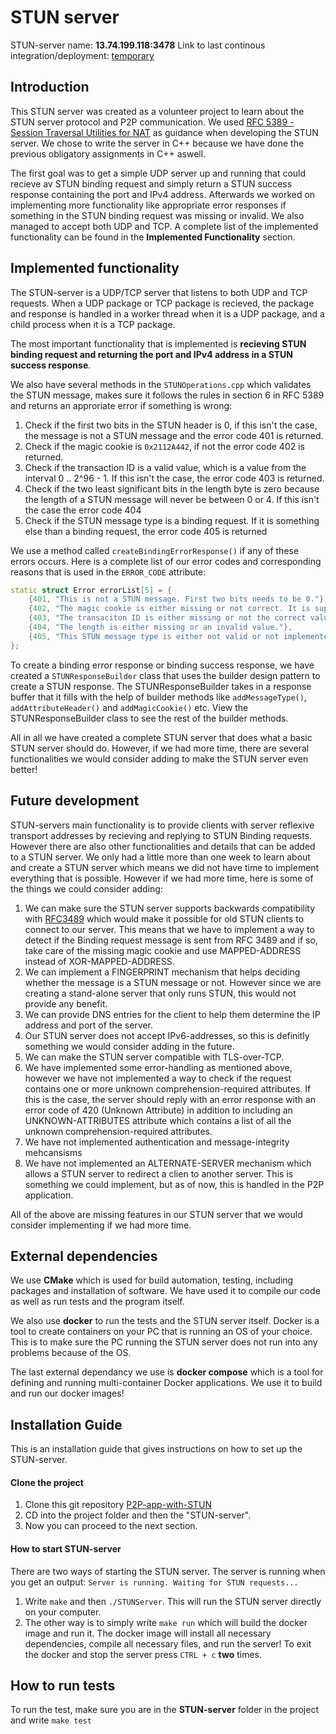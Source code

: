 # STUN server

STUN-server name: **13.74.199.118:3478**
Link to last continous integration/deployment: [temporary](https://github.com/mattiaseggen/P2P-app-with-STUN/actions/runs/681011190)

## Introduction

This STUN server was created as a volunteer project to learn about the STUN server protocol and P2P communication. We used [RFC 5389 - Session Traversal Utilities for NAT](https://tools.ietf.org/html/rfc5389) as guidance when developing the STUN server. We chose to write the server in C++ because we have done the previous obligatory assignments in C++ aswell.

The first goal was to get a simple UDP server up and running that could recieve av STUN binding request and simply return a STUN success response containing the port and IPv4 address. Afterwards we worked on implementing more functionality like appropriate error responses if something in the STUN binding request was missing or invalid. We also managed to accept both UDP and TCP. A complete list of the implemented functionality can be found in the **Implemented Functionality** section.

## Implemented functionality

The STUN-server is a UDP/TCP server that listens to both UDP and TCP requests. When a UDP package or TCP package is recieved, the package and response is handled in a worker thread when it is a UDP package, and a child process when it is a TCP package.

The most important functionality that is implemented is **recieving STUN binding request and returning the port and IPv4 address in a STUN success response**. 

We also have several methods in the ```STUNOperations.cpp``` which validates the STUN message, makes sure it follows the rules in section 6 in RFC 5389 and returns an approriate error if something is wrong:

1. Check if the first two bits in the STUN header is 0, if this isn't the case, the message is not a STUN message and the error code 401 is returned.
2. Check if the magic cookie is ```0x2112A442```, if not the error code 402 is returned.
3. Check if the transaction ID is a valid value, which is a value from the interval 0 .. 2^96 - 1. If this isn't the case, the error code 403 is returned.
4. Check if the two least significant bits in the length byte is zero because the length of a STUN message will never be between 0 or 4. If this isn't the case the error code 404
5. Check if the STUN message type is a binding request. If it is something else than a binding request, the error code 405 is returned

We use a method called ```createBindingErrorResponse()``` if any of these errors occurs. Here is a complete list of our error codes and corresponding reasons that is used in the ```ERROR_CODE``` attribute:

```C++
static struct Error errorList[5] = {
    {401, "This is not a STUN message. First two bits needs to be 0."},
    {402, "The magic cookie is either missing or not correct. It is supposed to be 0x2112A442."},
    {403, "The transaciton ID is either missing or not the correct value."},
    {404, "The length is either missing or an invalid value."},
    {405, "This STUN message type is either not valid or not implemented in this STUN-server"}
};
```

To create a binding error response or binding success response, we have created a ```STUNResponseBuilder``` class that uses the builder design pattern to create a STUN response. The STUNResponseBuilder takes in a response buffer that it fills with the help of builder methods like ```addMessageType()```, ```addAttributeHeader()``` and ```addMagicCookie()``` etc. View the STUNResponseBuilder class to see the rest of the builder methods.

All in all we have created a complete STUN server that does what a basic STUN server should do. However, if we had more time, there are several functionalities we would consider adding to make the STUN server even better!

## Future development

STUN-servers main functionality is to provide clients with server reflexive transport addresses by recieving and replying to STUN Binding requests. However there are also other functionalities and details that can be added to a STUN server. We only had a little more than one week to learn about and create a STUN server which means we did not have time to implement everything that is possible. However if we had more time, here is some of the things we could consider adding:

1. We can make sure the STUN server supports backwards compatibility with [RFC3489](https://tools.ietf.org/html/rfc3489) which would make it possible for old STUN clients to connect to our server. This means that we have to implement a way to detect if the Binding request message is sent from RFC 3489 and if so, take care of the missing magic cookie and use MAPPED-ADDRESS instead of XOR-MAPPED-ADDRESS.
2. We can implement a FINGERPRINT mechanism that helps deciding whether the message is a STUN message or not. However since we are creating a stand-alone server that only runs STUN, this would not provide any benefit.
3. We can provide DNS entries for the client to help them determine the IP address and port of the server.
4. Our STUN server does not accept IPv6-addresses, so this is definitly something we would consider adding in the future.
5. We can make the STUN server compatible with TLS-over-TCP.
6. We have implemented some error-handling as mentioned above, however we have not implemented a way to check if the request contains one or more unknown comprehension-required attributes. If this is the case, the server should reply with an error response with an error code of 420 (Unknown Attribute) in addition to including an UNKNOWN-ATTRIBUTES attribute which contains a list of all the unknown comprehension-required attributes.
7. We have not implemented authentication and message-integrity mehcansisms
8. We have not implemented an ALTERNATE-SERVER mechanism which allows a STUN server to redirect a clien to another server. This is something we could implement, but as of now, this is handled in the P2P application.

All of the above are missing features in our STUN server that we would consider implementing if we had more time.

## External dependencies

We use **CMake** which is used for build automation, testing, including packages and installation of software. We have used it to compile our code as well as run tests and the program itself.

We also use **docker** to run the tests and the STUN server itself. Docker is a tool to create containers on your PC that is running an OS of your choice. This is to make sure the PC running the STUN server does not run into any problems because of the OS.

The last external dependancy we use is **docker compose** which is a tool for defining and running multi-container Docker applications. We use it to build and run our docker images!


## Installation Guide

This is an installation guide that gives instructions on how to set up the STUN-server.

#### Clone the project

1. Clone this git repository [P2P-app-with-STUN](https://github.com/mattiaseggen/P2P-app-with-STUN)
2. CD into the project folder and then the "STUN-server".
3. Now you can proceed to the next section.

#### How to start STUN-server

There are two ways of starting the STUN server. The server is running when you get an output: ```Server is running. Waiting for STUN requests...```

1. Write ```make``` and then ```./STUNServer```. This will run the STUN server directly on your computer.
2. The other way is to simply write ```make run``` which will build the docker image and run it. The docker image will install all necessary dependencies, compile all necessary files, and run the server! To exit the docker and stop the server press ```CTRL + c``` **two** times.

## How to run tests

To run the test, make sure you are in the **STUN-server** folder in the project and write ```make test```
